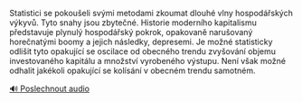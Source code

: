 
Statistici se pokoušeli svými metodami zkoumat dlouhé vlny hospodářských výkyvů. Tyto snahy jsou zbytečné. Historie moderního kapitalismu představuje plynulý hospodářský pokrok, opakovaně narušovaný horečnatými boomy a jejich následky, depresemi. Je možné statisticky odlišit tyto opakující se oscilace od obecného trendu zvyšování objemu investovaného kapitálu a množství vyrobeného výstupu. Není však možné odhalit jakékoli opakující se kolísání v obecném trendu samotném.

[🔊 Poslechnout audio](/data/7-paragraphs/audio/chapter_103/para_009-Statistici-se-pokoueli-svmi-metodami-zkoumat-dlo.mp3)
